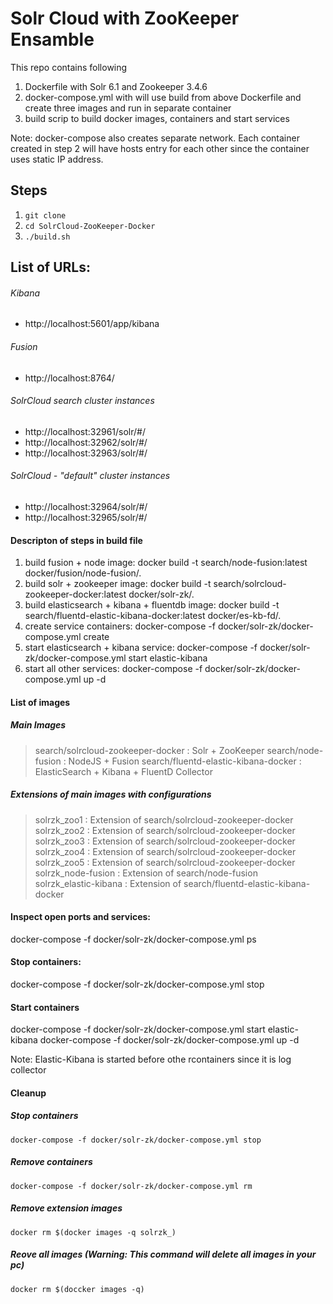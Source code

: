 # Solr Cloud with ZooKeeper Ensamble
This repo contains following

1. Dockerfile with Solr 6.1 and Zookeeper 3.4.6
2. docker-compose.yml with will use build from above Dockerfile and create three images and run in separate container
3. build scrip to build docker images, containers and start services

Note: docker-compose also creates separate network. Each container created in step 2 will have hosts entry for each other since the container uses static IP address.

## Steps

1. `git clone`
2. `cd SolrCloud-ZooKeeper-Docker`
3. `./build.sh`


## List of URLs:

###### Kibana
- http://localhost:5601/app/kibana

###### Fusion
- http://localhost:8764/

###### SolrCloud search cluster instances
- http://localhost:32961/solr/#/
- http://localhost:32962/solr/#/
- http://localhost:32963/solr/#/

###### SolrCloud - "default" cluster instances
- http://localhost:32964/solr/#/
- http://localhost:32965/solr/#/

#### Descripton of steps in build file
1. build fusion + node image: docker build -t search/node-fusion:latest docker/fusion/node-fusion/.
2. build solr + zookeeper image: docker build -t search/solrcloud-zookeeper-docker:latest docker/solr-zk/.
3. build elasticsearch + kibana + fluentdb image: docker build -t search/fluentd-elastic-kibana-docker:latest docker/es-kb-fd/.
4. create service containers: docker-compose -f docker/solr-zk/docker-compose.yml create
5. start elasticsearch + kibana service: docker-compose -f docker/solr-zk/docker-compose.yml start elastic-kibana
6. start all other services: docker-compose -f docker/solr-zk/docker-compose.yml up -d

#### List of images

##### Main Images
> search/solrcloud-zookeeper-docker     : Solr + ZooKeeper
> search/node-fusion                    : NodeJS + Fusion
> search/fluentd-elastic-kibana-docker  : ElasticSearch + Kibana + FluentD Collector

##### Extensions of main images with configurations
> solrzk_zoo1             : Extension of search/solrcloud-zookeeper-docker                
> solrzk_zoo2             : Extension of search/solrcloud-zookeeper-docker                
> solrzk_zoo3             : Extension of search/solrcloud-zookeeper-docker                
> solrzk_zoo4             : Extension of search/solrcloud-zookeeper-docker                
> solrzk_zoo5             : Extension of search/solrcloud-zookeeper-docker                
> solrzk_node-fusion      : Extension of search/node-fusion                
> solrzk_elastic-kibana   : Extension of search/fluentd-elastic-kibana-docker

#### Inspect open ports and services:
docker-compose -f docker/solr-zk/docker-compose.yml ps

#### Stop containers:
docker-compose -f docker/solr-zk/docker-compose.yml stop

#### Start containers
docker-compose -f docker/solr-zk/docker-compose.yml start elastic-kibana
docker-compose -f docker/solr-zk/docker-compose.yml up -d

Note: Elastic-Kibana is started before othe rcontainers since it is log collector

#### Cleanup

##### Stop containers
`docker-compose -f docker/solr-zk/docker-compose.yml stop`

##### Remove containers
`docker-compose -f docker/solr-zk/docker-compose.yml rm`

##### Remove extension images
`docker rm $(docker images -q solrzk_)`

##### Reove all images (Warning: This command will delete all images in your pc)
`docker rm $(doccker images -q)`
